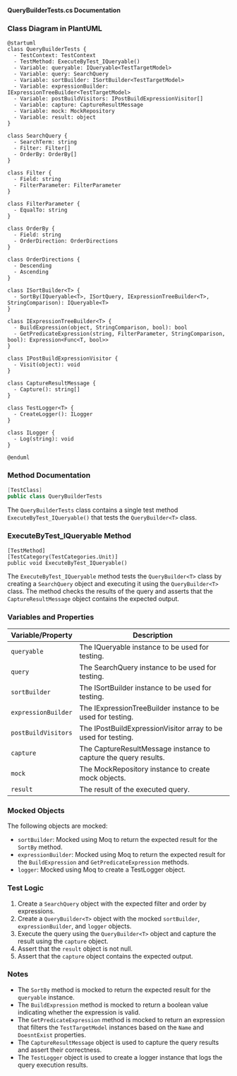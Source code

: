 **QueryBuilderTests.cs Documentation**

### Class Diagram in PlantUML
```
@startuml
class QueryBuilderTests {
  - TestContext: TestContext
  - TestMethod: ExecuteByTest_IQueryable()
  - Variable: queryable: IQueryable<TestTargetModel>
  - Variable: query: SearchQuery
  - Variable: sortBuilder: ISortBuilder<TestTargetModel>
  - Variable: expressionBuilder: IExpressionTreeBuilder<TestTargetModel>
  - Variable: postBuildVisitors: IPostBuildExpressionVisitor[]
  - Variable: capture: CaptureResultMessage
  - Variable: mock: MockRepository
  - Variable: result: object
}

class SearchQuery {
  - SearchTerm: string
  - Filter: Filter[]
  - OrderBy: OrderBy[]
}

class Filter {
  - Field: string
  - FilterParameter: FilterParameter
}

class FilterParameter {
  - EqualTo: string
}

class OrderBy {
  - Field: string
  - OrderDirection: OrderDirections
}

class OrderDirections {
  - Descending
  - Ascending
}

class ISortBuilder<T> {
  - SortBy(IQueryable<T>, ISortQuery, IExpressionTreeBuilder<T>, StringComparison): IQueryable<T>
}

class IExpressionTreeBuilder<T> {
  - BuildExpression(object, StringComparison, bool): bool
  - GetPredicateExpression(string, FilterParameter, StringComparison, bool): Expression<Func<T, bool>>
}

class IPostBuildExpressionVisitor {
  - Visit(object): void
}

class CaptureResultMessage {
  - Capture(): string[]
}

class TestLogger<T> {
  - CreateLogger(): ILogger
}

class ILogger {
  - Log(string): void
}

@enduml
```
### Method Documentation

```csharp
[TestClass]
public class QueryBuilderTests
```
The `QueryBuilderTests` class contains a single test method `ExecuteByTest_IQueryable()` that tests the `QueryBuilder<T>` class.

### ExecuteByTest_IQueryable Method
```
[TestMethod]
[TestCategory(TestCategories.Unit)]
public void ExecuteByTest_IQueryable()
```
The `ExecuteByTest_IQueryable` method tests the `QueryBuilder<T>` class by creating a `SearchQuery` object and executing it using the `QueryBuilder<T>` class. The method checks the results of the query and asserts that the `CaptureResultMessage` object contains the expected output.

### Variables and Properties

| Variable/Property | Description |
| --- | --- |
| `queryable` | The IQueryable instance to be used for testing. |
| `query` | The SearchQuery instance to be used for testing. |
| `sortBuilder` | The ISortBuilder instance to be used for testing. |
| `expressionBuilder` | The IExpressionTreeBuilder instance to be used for testing. |
| `postBuildVisitors` | The IPostBuildExpressionVisitor array to be used for testing. |
| `capture` | The CaptureResultMessage instance to capture the query results. |
| `mock` | The MockRepository instance to create mock objects. |
| `result` | The result of the executed query. |

### Mocked Objects

The following objects are mocked:

* `sortBuilder`: Mocked using Moq to return the expected result for the `SortBy` method.
* `expressionBuilder`: Mocked using Moq to return the expected result for the `BuildExpression` and `GetPredicateExpression` methods.
* `logger`: Mocked using Moq to create a TestLogger object.

### Test Logic

1. Create a `SearchQuery` object with the expected filter and order by expressions.
2. Create a `QueryBuilder<T>` object with the mocked `sortBuilder`, `expressionBuilder`, and `logger` objects.
3. Execute the query using the `QueryBuilder<T>` object and capture the result using the `capture` object.
4. Assert that the `result` object is not null.
5. Assert that the `capture` object contains the expected output.

### Notes

* The `SortBy` method is mocked to return the expected result for the `queryable` instance.
* The `BuildExpression` method is mocked to return a boolean value indicating whether the expression is valid.
* The `GetPredicateExpression` method is mocked to return an expression that filters the `TestTargetModel` instances based on the `Name` and `DoesntExist` properties.
* The `CaptureResultMessage` object is used to capture the query results and assert their correctness.
* The `TestLogger` object is used to create a logger instance that logs the query execution results.